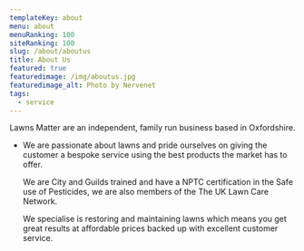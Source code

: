 ```yaml
---
templateKey: about
menu: about
menuRanking: 100
siteRanking: 100
slug: /about/aboutus
title: About Us
featured: true
featuredimage: /img/aboutus.jpg
featuredimage_alt: Photo by Nervenet
tags:
  - service
---
```

Lawns Matter are an independent, family run business based in Oxfordshire.

* We are passionate about lawns and pride ourselves on giving the customer a bespoke service using the best products the market has to offer. 

  We are City and Guilds trained and have a NPTC certification in the Safe use of Pesticides, we are also members of the The UK Lawn Care Network. 

  We specialise is restoring and maintaining lawns which means you get great results at affordable prices backed up with excellent customer service.
